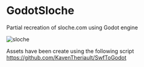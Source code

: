 # GodotSloche
Partial recreation of sloche.com using Godot engine

![sloche](https://user-images.githubusercontent.com/6518406/233486831-c8cb9301-34cf-4344-b449-89bae07165dc.JPG)

Assets have been create using the following script
https://github.com/KavenTheriault/SwfToGodot
